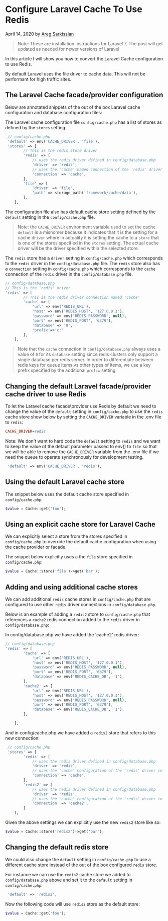 # Configure Laravel Cache To Use Redis

April 14, 2020 by [Areg Sarkissian](https://aregsar.com/about)

> Note: These are installation instructions for Laravel 7. The post will get updated as needed for newer versions of Laravel

In this article I will show you how to convert the Laravel Cache configuration to use Redis.

By default Laravel uses the file driver to cache data. This will not be performant for high traffic sites.

## The Laravel Cache facade/provider configuration

Below are annotated snippets of the out of the box Laravel cache configuration and database configuration files:

The Laravel cache configuration file `config/cache.php` has a list of stores as defined by the `stores` setting:

```php
 // config/cache.php
 'default' => env('CACHE_DRIVER', 'file'),
 'stores' => [
        // This is the redis store driver
        'redis' => [
            // uses the redis driver defined in config/database.php
            'driver' => 'redis',
            // uses the 'cache' named connection of the 'redis' driver from config/database.php
            'connection' => 'cache',
        ],
        'file' => [
            'driver' => 'file',
            'path' => storage_path('framework/cache/data'),
        ],
    ],
```

The configuration file also has default cache store setting defined by the `default` setting in the `config/cache.php` file.

> Note: the `CACHE_DRIVER` environment variable used to set the cache `default` is a misnomer because it indicates that it is the setting for a cache `driver` where in actuality it is setting the cache to a `store` that is one of the stores specified in the `stores` setting. The actual cache driver will be the driver specified within the selected store.

The `redis` store has a `driver` setting in `config/cache.php` which corresponds to the `redis` driver in the `config/database.php` file. The `redis` store also has a `connection` setting in `config/cache.php` which corresponds to the `cache` connection of the `redis` driver in the `config/database.php` file.

```php
// config/database.php
// This is the 'redis' driver
'redis' => [
        // This is the redis driver connection named 'cache'
        'cache' => [
            'url' => env('REDIS_URL'),
            'host' => env('REDIS_HOST', '127.0.0.1'),
            'password' => env('REDIS_PASSWORD', null),
            'port' => env('REDIS_PORT', '6379'),
            'database' => '0',
            'prefix'=>'c:'
        ],
    ],
```

> Note that the `cache` connection in `config/database.php` always uses a value of `0` for its `database` setting since redis clusters only support a single database per redis server. In order to differentiate between redis keys for queue items vs other types of items, we use a key prefix specified by the additional `prefix` setting.

## Changing the default Laravel facade/provider cache driver to use Redis

To let the Laravel cache facade\provider use Redis by default we need to change the value of the `default` setting in `config/cache.php` to use the `redis` cache store show below by setting the `CACHE_DRIVER` variable in the .env  file to `redis`:

```ini
CACHE_DRIVER=redis
```

Note: We don't want to hard code the `default` setting to `redis` and we want to keep the value of the default parameter passed to env() to `file` so that we will be able to remove the `CACHE_DRIVER` variable from the .env file if we need the queue to operate synchronously for development testing.

```php
 'default' => env('CACHE_DRIVER', 'redis'),
```

## Using the default Laravel cache store

The snippet below uses the default cache store specified in `config/cache.php`:

```php
$value = Cache::get('foo');
```

## Using an explicit cache store for Laravel Cache

We can explicitly select a store from the stores specified in `config/cache.php` to override the default cache configuration when using the cache provider or facade.

The snippet below explicitly uses a the `file` store specified in `config/cache.php`:

```php
$value = Cache::store('file')->get('bar');
```

## Adding and using additional cache stores

We can add additional `redis` cache stores in `config/cache.php` that are configured to use other `redis` driver connections in `config/database.php`.

Below is an example of adding a `redis2` store to `config/cache.php` that references a `cache2` redis connection added to the `redis` driver in `config/database.php`:

In config/database.php we have added the 'cache2' redis driver:

```php
// config/database.php
'redis' => [
        'cache' => [
            'url' => env('REDIS_URL'),
            'host' => env('REDIS_HOST', '127.0.0.1'),
            'password' => env('REDIS_PASSWORD', null),
            'port' => env('REDIS_PORT', '6379'),
            'database' => env('REDIS_CACHE_DB', '1'),
        ],
        'cache2' => [
            'url' => env('REDIS_URL'),
            'host' => env('REDIS_HOST', '127.0.0.1'),
            'password' => env('REDIS_PASSWORD', null),
            'port' => env('REDIS_PORT', '6379'),
            'database' => env('REDIS_CACHE_DB', '1'),
        ],

    ],
```

And in config/cache.php we have added a `redis2` store that refers to this new connection: 

```php
 // config/cache.php
 'stores' => [
        'redis' => [
            // uses the redis driver defined in config/database.php
            'driver' => 'redis',
            // uses the 'cache' configuration of the 'redis' driver in config/database.php
            'connection' => 'cache',
        ],
        'redis2' => [
            // uses the redis driver defined in config/database.php
            'driver' => 'redis',
            // uses the 'cache' configuration of the 'redis' driver in config/database.php
            'connection' => 'cache2',
        ]
    ],
```

Given the above settings we can explicitly use the new `redis2` store like so:

```php
$value = Cache::store('redis2')->get('bar');
```

## Changing the default redis store

We could also change the `default` setting in `config/cache.php` to use a different cache store instead of the out of the box configured `redis` store.

For instance we can use the `redis2` cache store we added to `config/database.php` above and set it to the `default` setting in `config/cache.php`:

```php
 'default' => 'redis2',
```

Now the following code will use `redis2` store as the default store:

```php
$value = Cache::get('foo');
```
